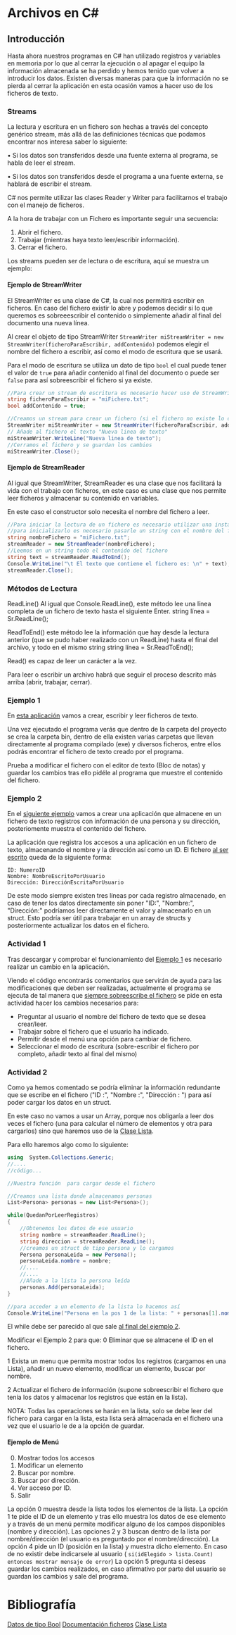 # Archivos en C#

## Introducción
Hasta ahora nuestros programas en C# han utilizado registros  y variables en memoria por lo que al cerrar la ejecución o al apagar el equipo la información almacenada se ha perdido y hemos tenido que volver a introducir los datos.
Existen diversas maneras para que la información no se pierda al cerrar la aplicación en esta ocasión vamos a hacer uso de los ficheros de texto.

### Streams
La lectura y escritura en un fichero son hechas a través del concepto genérico stream, más allá de las definiciones técnicas que podamos encontrar nos interesa saber lo siguiente:

•	Si los datos son transferidos desde una fuente externa al programa, se habla de leer el stream.

•	Si los datos son transferidos desde el programa a una fuente externa, se hablará de escribir el stream.

C# nos permite utilizar las clases Reader y Writer para facilitarnos el trabajo con el manejo de ficheros.

A la hora de trabajar con un Fichero es importante seguir una secuencia:
1.	Abrir el fichero.
2.	Trabajar (mientras haya texto leer/escribir información).
3.	Cerrar el fichero.

Los streams pueden ser de lectura o de escritura, aquí se muestra un ejemplo:

#### Ejemplo de StreamWriter
El StreamWriter es una clase de C#, la cual nos permitirá escribir en ficheros. En caso del fichero existir lo abre y podemos decidir si lo que queremos es sobreeescribir el contenido o simplemente añadir al final del documento una nueva línea.

Al crear el objeto de tipo StreamWriter ```StreamWriter miStreamWriter = new StreamWriter(ficheroParaEscribir, addContenido)``` podemos elegir el nombre del fichero a escribir, así como el modo de escritura que se usará.

Para el modo de escritura se utiliza un dato de tipo ```bool``` el cual puede tener el valor de ```true``` para añadir contenido al final del documento o puede ser ```false``` para así sobreescribir el fichero si ya existe.
```csharp
//Para crear un stream de escritura es necesario hacer uso de StreamWriter
string ficheroParaEscribir = "miFichero.txt";
bool addContenido = true;

//Creamos un stream para crear un fichero (si el fichero no existe lo crea, sino añade o reemplaza el existente)
StreamWriter miStreamWriter = new StreamWriter(ficheroParaEscribir, addContenido); 
// Añade al fichero el texto "Nueva linea de texto"
miStreamWriter.WriteLine("Nueva linea de texto");
//Cerramos el fichero y se guardan los cambios
miStreamWriter.Close();
```
#### Ejemplo de StreamReader

Al igual que StreamWriter, StreamReader es una clase que nos facilitará la vida con el trabajo con ficheros, en este caso es una clase que nos permite leer ficheros y almacenar su contenido en variables.

En este caso el constructor solo necesita el nombre del fichero a leer.

```csharp
//Para iniciar la lectura de un fichero es necesario utilizar una instancia de StreamReader
//para inicializarlo es necesario pasarle un string con el nombre del fichero
string nombreFichero = "miFichero.txt";            
streamReader = new StreamReader(nombreFichero);
//Leemos en un string todo el contenido del fichero
string text = streamReader.ReadToEnd();
Console.WriteLine("\t El texto que contiene el fichero es: \n" + text);
streamReader.Close();
```

### Métodos de Lectura

ReadLine() Al igual que Console.ReadLine(), este método lee una línea completa de un fichero de texto hasta el siguiente Enter.
	string línea = Sr.ReadLine();

ReadToEnd() este método lee la información que hay desde la lectura anterior (que se pudo haber realizado con un ReadLine) hasta el final del archivo, y todo en el mismo string
	string línea = Sr.ReadToEnd();

Read() es capaz de leer un carácter a la vez.

Para leer o escribir un archivo habrá que seguir el proceso descrito más arriba (abrir, trabajar, cerrar).



### Ejemplo 1
En [esta aplicación](https://github.com/Cheomm88/RAY/tree/master/1_Ficheros/1_EjemploFicheros) vamos a crear, escribir y leer ficheros de texto.

Una vez ejecutado el programa verás que dentro de la carpeta del proyecto se crea la carpeta bin, dentro de ella existen varias carpetas que llevan directamente al programa compilado (exe) y diversos ficheros, entre ellos podrás encontrar el fichero de texto creado por el programa.

Prueba a modificar el fichero con el editor de texto (Bloc de notas) y guardar los cambios tras ello pidéle al programa que muestre el contenido del fichero.

### Ejemplo 2
En el [siguiente ejemplo](https://github.com/Cheomm88/RAY/tree/master/1_Ficheros/2_FicherosRegistros) vamos a crear una aplicación que almacene en un fichero de texto registros con información de una persona y su dirección, posteriomente muestra el contenido del fichero.


La aplicación que registra los accesos a una aplicación en un fichero de texto, almacenando el nombre y la dirección así como un ID. El fichero [al ser escrito](https://github.com/Cheomm88/RAY/blob/54d0a45aa8f90f4cfda3dab78847acc617b0d8f0/1_Ficheros/2_FicherosRegistros/FicheroRegistros/Program.cs#L44) queda de la siguiente forma:

``````
ID: NumeroID
Nombre: NombreEscritoPorUsuario
Dirección: DirecciónEscritaPorUsuario
``````
De este modo siempre existen tres líneas por cada registro almacenado, en caso de tener los datos directamente sin poner "ID:", "Nombre:", "Dirección:" podríamos leer directamente el valor y almacenarlo en un struct. Esto podría ser útil para trabajar en un array de structs y posteriormente actualizar los datos en el fichero.

### Actividad 1
Tras descargar y comprobar el funcionamiento del [Ejemplo 1](https://github.com/Cheomm88/RAY/tree/master/1_Ficheros/1_EjemploFicheros) es necesario realizar un cambio en la aplicación.

Viendo el código encontrarás comentarios que servirán de ayuda para las modificaciones que deben ser realizadas, actualmente el programa se ejecuta de tal manera que [siempre sobreescribe el fichero](https://github.com/Cheomm88/RAY/blob/444b79ef8c4b822f96263597242620cd21dc366a/1_Ficheros/1_EjemploFicheros/EjemploFicheros/Program.cs#L44) se pide en esta actividad hacer los cambios necesarios para:

- Preguntar al usuario el nombre del fichero de texto que se desea crear/leer.
- Trabajar sobre el fichero que el usuario ha indicado.
- Permitir desde el menú una opción para cambiar de fichero.
- Seleccionar el modo de escritura (sobre-escribir el fichero por completo, añadir texto al final del mismo)


### Actividad 2
Como ya hemos comentado se podría eliminar la información redundante que se escribe en el fichero ("ID :", "Nombre :", "Dirección : ") para así poder cargar los datos en un struct.

En este caso no vamos a usar un Array, porque nos obligaría a leer dos veces el fichero (una para calcular el número de elementos y otra para cargarlos) sino que haremos uso de la [Clase Lista](https://docs.microsoft.com/es-es/dotnet/api/system.collections.generic.list-1?view=netframework-4.8).

Para ello haremos algo como lo siguiente:

```csharp
using  System.Collections.Generic;
//....
//código...

//Nuestra función  para cargar desde el fichero

//Creamos una lista donde almacenamos personas
List<Persona> personas = new List<Persona>();

while(QuedanPorLeerRegistros)
{
	//Obtenemos los datos de ese usuario
	string nombre = streamReader.ReadLine();
	string direccion = streamReader.ReadLine();
	//creamos un struct de tipo persona y lo cargamos
	Persona personaLeida = new Persona();
	personaLeida.nombre = nombre;
	//....
	//....
	//Añade a la lista la persona leída
	personas.Add(personaLeida);
}

//para acceder a un elemento de la lista lo hacemos así
Console.WriteLine("Persona en la pos 1 de la lista: " + personas[1].nombre);
```
El while debe ser parecido al que sale [al final del ejemplo 2](https://github.com/Cheomm88/RAY/blob/54d0a45aa8f90f4cfda3dab78847acc617b0d8f0/1_Ficheros/2_FicherosRegistros/FicheroRegistros/Program.cs#L58).

Modificar el Ejemplo 2 para que:
0 Eliminar que se almacene el ID en el fichero.

1 Exista un menu que permita mostrar todos los registros (cargamos en una Lista), añadir un nuevo elemento, modificar un elemento, buscar por nombre.

2 Actualizar el fichero de información (supone sobreescribir el fichero que tenía los datos y almacenar los registros que están en la lista).

NOTA: Todas las operaciones se harán en la lista, solo se debe leer del fichero para cargar en la lista, esta lista será almacenada en el fichero una vez que el usuario le de a la opción de guardar.

#### Ejemplo de Menú

0. Mostrar todos los accesos
1. Modificar un elemento
2. Buscar por nombre.
3. Buscar por dirección.
4.  Ver acceso por ID.
5. Salir

La opción 0 muestra desde la lista todos los elementos de la lista.
La opción 1 te pide el ID de un elemento y tras ello muestra los datos de ese elemento y a través de un menú permite modificar alguno de los campos disponibles (nombre y dirección).
Las opciones 2 y 3 buscan dentro de la lista por nombre/dirección (el usuario es preguntado por el nombre/dirección).
La opción 4 pide un ID (posición en la lista) y muestra dicho elemento. En caso de no existir debe indicarsele al usuario ( ```si(idElegido > lista.Count) entonces mostrar mensaje de error```)
La opción 5 pregunta si deseas guardar los cambios realizados, en caso afirmativo por parte del usuario se guardan los cambios y sale del programa.

# Bibliografía
[Datos de tipo Bool](https://docs.microsoft.com/es-es/dotnet/csharp/language-reference/keywords/bool)
[Documentación ficheros](https://studylib.es/doc/7096513/guia%2312--tema--%E2%80%9Carchivos-en-c%23%E2%80%9D)
[Clase Lista](https://docs.microsoft.com/es-es/dotnet/api/system.collections.generic.list-1?view=netframework-4.8)
